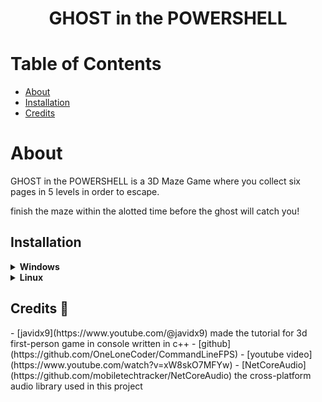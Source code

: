 <h1 align=center>GHOST in the POWERSHELL</h1>

# Table of Contents
- [About](#about)
- [Installation](#installation)
- [Credits](#credits)

<h1 id="about">About</h1>
GHOST in the POWERSHELL is a 3D Maze Game where you collect six pages in 5 levels in order to escape.

finish the maze within the alotted time before the ghost will catch you!

<h2 id="installation">Installation</h2>

<details>
<summary><b>Windows</b></summary>

  ⚠️ UNDER CONSTRUCTION ⚠️

</details>

<details>
<summary><b>Linux</b></summary>

  ⚠️ UNDER CONSTRUCTION ⚠️

</details>

<h2 id="credits">Credits 🎉</h2>
- [javidx9](https://www.youtube.com/@javidx9) made the tutorial for 3d first-person game in console written in c++
    - [github](https://github.com/OneLoneCoder/CommandLineFPS)
    - [youtube video](https://www.youtube.com/watch?v=xW8skO7MFYw)
- [NetCoreAudio](https://github.com/mobiletechtracker/NetCoreAudio) the cross-platform audio library used in this project
